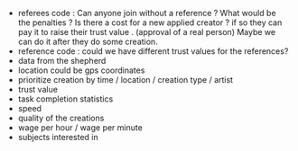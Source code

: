 * referees code : 
Can anyone join without a reference ? 
What would be the penalties ?
Is there a cost for a new applied creator ? if so they can pay it to raise their trust value . (approval of a real person) Maybe we can do it after they do some creation.
* reference code : could we have different trust values for the references?
* data from the shepherd
* location could be gps coordinates
* prioritize creation by time / location / creation type / artist
* trust value
* task completion statistics
* speed
* quality of the creations
* wage per hour / wage per minute
* subjects interested in

